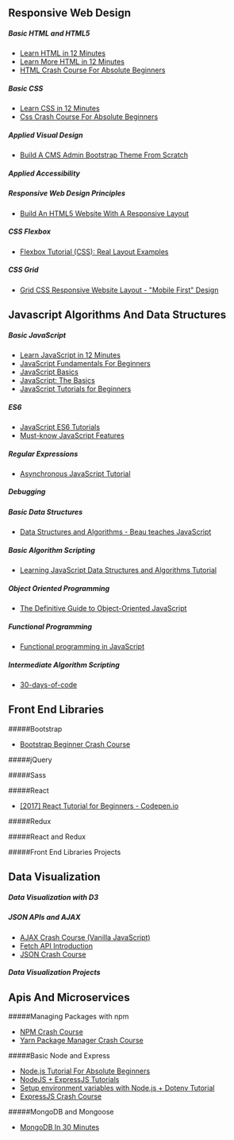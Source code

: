 ## Responsive Web Design

##### Basic HTML and HTML5
- [Learn HTML in 12 Minutes](https://www.youtube.com/watch?v=bWPMSSsVdPk&feature=youtu.be)
- [Learn More HTML in 12 Minutes](https://www.youtube.com/watch?v=KJ13lX20FqU&feature=youtu.be)
- [HTML Crash Course For Absolute Beginners](https://www.youtube.com/watch?v=UB1O30fR-EE)

##### Basic CSS
- [Learn CSS in 12 Minutes](https://www.youtube.com/watch?v=0afZj1G0BIE&feature=youtu.be)
- [Css Crash Course For Absolute Beginners](https://www.youtube.com/watch?v=yfoY53QXEnI)


##### Applied Visual Design
- [Build A CMS Admin Bootstrap Theme From Scratch](https://www.youtube.com/watch?v=pXbEcGUtHgo&feature=youtu.be)

##### Applied Accessibility


##### Responsive Web Design Principles
- [Build An HTML5 Website With A Responsive Layout](https://www.youtube.com/watch?v=Wm6CUkswsNw&feature=youtu.be)

##### CSS Flexbox
- [Flexbox Tutorial (CSS): Real Layout Examples](https://www.youtube.com/watch?v=k32voqQhODc)

##### CSS Grid
- [Grid CSS Responsive Website Layout - "Mobile First" Design](https://www.youtube.com/watch?v=M3qBpPw77qo)


## Javascript Algorithms And Data Structures


##### Basic JavaScript
- [Learn JavaScript in 12 Minutes](https://www.youtube.com/watch?v=Ukg_U3CnJWI)
- [JavaScript Fundamentals For Beginners](https://www.youtube.com/watch?v=vEROU2XtPR8)
- [JavaScript Basics](https://www.youtube.com/playlist?list=PLWKjhJtqVAbk2qRZtWSzCIN38JC_NdhW5)
- [JavaScript: The Basics](https://www.youtube.com/playlist?list=PL478wQWRhpfa1aPYzB_CzhJ-vFQ7BCeZS)
- [JavaScript Tutorials for Beginners](https://www.youtube.com/playlist?list=PL4cUxeGkcC9i9Ae2D9Ee1RvylH38dKuET)

##### ES6
- [JavaScript ES6 Tutorials](https://www.youtube.com/playlist?list=PL4cUxeGkcC9gKfw25slm4CUDUcM_sXdml)
- [Must-know JavaScript Features](https://www.youtube.com/playlist?list=PL0zVEGEvSaeHJppaRLrqjeTPnCH6vw-sm)

##### Regular Expressions
- [Asynchronous JavaScript Tutorial](https://www.youtube.com/playlist?list=PL4cUxeGkcC9jAhrjtZ9U93UMIhnCc44MH)

##### Debugging

##### Basic Data Structures
- [Data Structures and Algorithms - Beau teaches JavaScript](https://www.youtube.com/playlist?list=PLWKjhJtqVAbkso-IbgiiP48n-O-JQA9PJ)

##### Basic Algorithm Scripting
- [Learning JavaScript Data Structures and Algorithms Tutorial](https://www.youtube.com/playlist?list=PLTgRMOcmRb3Mkd4ZrlQy2RMbdxsI8aKFJ)

##### Object Oriented Programming
- [The Definitive Guide to Object-Oriented JavaScript](https://www.youtube.com/watch?v=PMfcsYzj-9M)

##### Functional Programming
- [Functional programming in JavaScript](https://www.youtube.com/playlist?list=PL0zVEGEvSaeEd9hlmCXrk5yUyqUag-n84)

##### Intermediate Algorithm Scripting
- [30-days-of-code](https://www.hackerrank.com/domains/tutorials/30-days-of-code)


## Front End Libraries


#####Bootstrap
- [Bootstrap Beginner Crash Course](https://www.youtube.com/watch?v=5GcQtLDGXy8&feature=youtu.be)

#####jQuery

#####Sass

#####React
- [[2017] React Tutorial for Beginners - Codepen.io](https://www.youtube.com/watch?v=ZnRFerIP8aA)

#####Redux

#####React and Redux

#####Front End Libraries Projects


## Data Visualization


##### Data Visualization with D3

##### JSON APIs and AJAX
- [AJAX Crash Course (Vanilla JavaScript)](https://www.youtube.com/watch?v=82hnvUYY6QA)
- [Fetch API Introduction](https://www.youtube.com/watch?v=Oive66jrwBs)
- [JSON Crash Course](https://www.youtube.com/watch?v=wI1CWzNtE-M)

##### Data Visualization Projects


## Apis And Microservices


#####Managing Packages with npm
- [NPM Crash Course](https://www.youtube.com/watch?v=jHDhaSSKmB0)
- [Yarn Package Manager Crash Course](https://www.youtube.com/watch?v=g9_6KmiBISk)

#####Basic Node and Express
- [Node.js Tutorial For Absolute Beginners](https://www.youtube.com/watch?v=U8XF6AFGqlc)
- [NodeJS + ExpressJS Tutorials](https://www.youtube.com/playlist?list=PLYxzS__5yYQmHbpKMARP04F344zYRX91I)
- [Setup environment variables with Node.js + Dotenv Tutorial](https://www.youtube.com/watch?v=zDup0I2VGmk)
- [ExpressJS Crash Course](https://www.youtube.com/watch?v=gnsO8-xJ8rs)

#####MongoDB and Mongoose
- [MongoDB In 30 Minutes](https://www.youtube.com/watch?v=pWbMrx5rVBE)